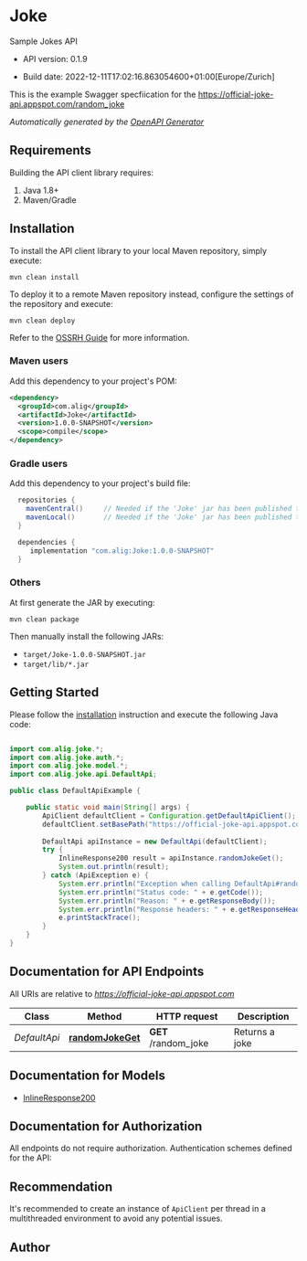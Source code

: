 # Joke

Sample Jokes API

- API version: 0.1.9

- Build date: 2022-12-11T17:02:16.863054600+01:00[Europe/Zurich]

This is the example Swagger specfiication for the https://official-joke-api.appspot.com/random_joke


*Automatically generated by the [OpenAPI Generator](https://openapi-generator.tech)*

## Requirements

Building the API client library requires:

1. Java 1.8+
2. Maven/Gradle

## Installation

To install the API client library to your local Maven repository, simply execute:

```shell
mvn clean install
```

To deploy it to a remote Maven repository instead, configure the settings of the repository and execute:

```shell
mvn clean deploy
```

Refer to the [OSSRH Guide](http://central.sonatype.org/pages/ossrh-guide.html) for more information.

### Maven users

Add this dependency to your project's POM:

```xml
<dependency>
  <groupId>com.alig</groupId>
  <artifactId>Joke</artifactId>
  <version>1.0.0-SNAPSHOT</version>
  <scope>compile</scope>
</dependency>
```

### Gradle users

Add this dependency to your project's build file:

```groovy
  repositories {
    mavenCentral()     // Needed if the 'Joke' jar has been published to maven central.
    mavenLocal()       // Needed if the 'Joke' jar has been published to the local maven repo.
  }

  dependencies {
     implementation "com.alig:Joke:1.0.0-SNAPSHOT"
  }
```

### Others

At first generate the JAR by executing:

```shell
mvn clean package
```

Then manually install the following JARs:

- `target/Joke-1.0.0-SNAPSHOT.jar`
- `target/lib/*.jar`

## Getting Started

Please follow the [installation](#installation) instruction and execute the following Java code:

```java

import com.alig.joke.*;
import com.alig.joke.auth.*;
import com.alig.joke.model.*;
import com.alig.joke.api.DefaultApi;

public class DefaultApiExample {

    public static void main(String[] args) {
        ApiClient defaultClient = Configuration.getDefaultApiClient();
        defaultClient.setBasePath("https://official-joke-api.appspot.com");
        
        DefaultApi apiInstance = new DefaultApi(defaultClient);
        try {
            InlineResponse200 result = apiInstance.randomJokeGet();
            System.out.println(result);
        } catch (ApiException e) {
            System.err.println("Exception when calling DefaultApi#randomJokeGet");
            System.err.println("Status code: " + e.getCode());
            System.err.println("Reason: " + e.getResponseBody());
            System.err.println("Response headers: " + e.getResponseHeaders());
            e.printStackTrace();
        }
    }
}

```

## Documentation for API Endpoints

All URIs are relative to *https://official-joke-api.appspot.com*

Class | Method | HTTP request | Description
------------ | ------------- | ------------- | -------------
*DefaultApi* | [**randomJokeGet**](docs/DefaultApi.md#randomJokeGet) | **GET** /random_joke | Returns a joke


## Documentation for Models

 - [InlineResponse200](docs/InlineResponse200.md)


## Documentation for Authorization

All endpoints do not require authorization.
Authentication schemes defined for the API:

## Recommendation

It's recommended to create an instance of `ApiClient` per thread in a multithreaded environment to avoid any potential issues.

## Author



